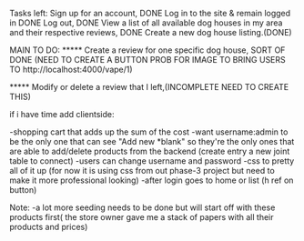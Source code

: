 Tasks left: 
Sign up for an account, DONE
Log in to the site & remain logged in DONE
Log out, DONE
View a list of all available dog houses in my area and their respective reviews, DONE
Create a new dog house listing.(DONE)

MAIN TO DO:
***** Create a review for one specific dog house, SORT OF DONE (NEED TO CREATE A BUTTON PROB FOR IMAGE TO BRING USERS TO            http://localhost:4000/vape/1)

***** Modify or delete a review that I left,(INCOMPLETE NEED TO CREATE THIS)

if i have time add clientside:

-shopping cart that adds up the sum of the cost 
-want username:admin to be the only one that can see "Add new *blank" so they're the only ones that are able to add/delete products from the backend (create entry a new joint table to connect)
-users can change username and password 
-css to pretty all of it up (for now it is using css from out phase-3 project but need to make it more professional looking)
-after login goes to home or list (h ref on button)

Note: 
-a lot more seeding needs to be done but will start off with these products first( the store owner gave me a stack of papers with all their products and prices)
